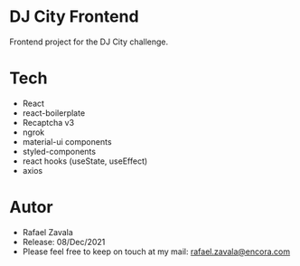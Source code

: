 # DJ City Frontend
Frontend project for the DJ City challenge.

# Tech
- React
- react-boilerplate
- Recaptcha v3
- ngrok
- material-ui components
- styled-components
- react hooks (useState, useEffect)
- axios

# Autor
- Rafael Zavala
- Release: 08/Dec/2021 
- Please feel free to keep on touch at my mail: rafael.zavala@encora.com
